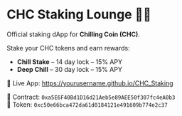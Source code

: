 # CHC Staking Lounge 🧊🐧

Official staking dApp for **Chilling Coin (CHC)**.

Stake your CHC tokens and earn rewards:

- **Chill Stake** – 14 day lock – 15% APY  
- **Deep Chill** – 30 day lock – 15% APY

🔗 Live App: https://yourusername.github.io/CHC_Staking

📜 Contract: `0xa5E6F40Bd1D16d21Aeb5e89AEE50f307fc4eA0b3`  
🎯 Token: `0xc50e66bca472da61d0184121e491609b774e2c37`
